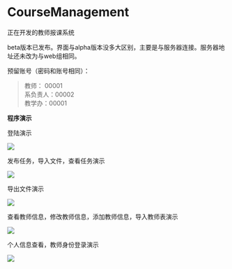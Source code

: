 # CourseManagement

正在开发的教师报课系统  

beta版本已发布。界面与alpha版本没多大区别，主要是与服务器连接。服务器地址还未改为与web组相同。

预留账号（密码和账号相同）：  
> 教师： 00001  
> 系负责人：00002  
> 教学办：00001

**程序演示**

登陆演示

![](http://images2015.cnblogs.com/blog/810210/201511/810210-20151117143157952-1491872849.gif)


发布任务，导入文件，查看任务演示

![](http://images2015.cnblogs.com/blog/810210/201511/810210-20151117142305968-1632235786.gif)

导出文件演示

![](http://images2015.cnblogs.com/blog/810210/201511/810210-20151117143314593-1238233153.gif)

查看教师信息，修改教师信息，添加教师信息，导入教师表演示

![](http://images2015.cnblogs.com/blog/810210/201511/810210-20151117142658655-1887917693.gif)

个人信息查看，教师身份登录演示

![](http://images2015.cnblogs.com/blog/810210/201511/810210-20151117142951390-20140633.gif)